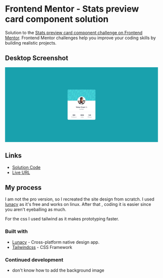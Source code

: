 # Frontend Mentor - Stats preview card component solution

Solution to the [Stats preview card component challenge on Frontend Mentor](https://www.frontendmentor.io/challenges/stats-preview-card-component-8JqbgoU62). Frontend Mentor challenges help you improve your coding skills by building realistic projects.

## Desktop Screenshot

![Screenshot](screenshot.jpeg)

## Links

- [Solution Code](https://github.com/ianmuchina/fe/tree/main/profile-card-component)
- [Live URL](https://fe-muchina.vercel.app/profile-card-component/)

## My process

I am not the pro version, so I recreated the site design from scratch. I used [lunacy](https://icons8.com/lunacy) as it's free and works on linux. After that , coding it is easier since you aren't eyeballing as much.

For the css I used tailwind as it makes prototyping faster.

### Built with

- [Lunacy](https://icons8.com/lunacy) - Cross-platform native design app.
- [Tailwindcss](https://tailwindcss.com/) - CSS Framework

### Continued development

- don't know how to add the background image
